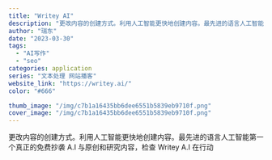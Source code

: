 ```yaml
---
title: "Writey AI"
description: "更改内容的创建方式。利用人工智能更快地创建内容。最先进的语言人工智能第一个真正的免费抄袭 A.I 与原创和研究内容，检查"
author: "瑞东"
date: "2023-03-30"
tags:
  - "AI写作"
  - "seo"
categories: application
series: "文本处理 网站播客"
website_link: "https://writey.ai/"
color: "#666"

thumb_image: "/img/c7b1a16435bb6dee6551b5839eb9710f.png"
cover_image: "/img/c7b1a16435bb6dee6551b5839eb9710f.png"
---
```


更改内容的创建方式。利用人工智能更快地创建内容。最先进的语言人工智能第一个真正的免费抄袭 A.I 与原创和研究内容，检查 Writey A.I 在行动